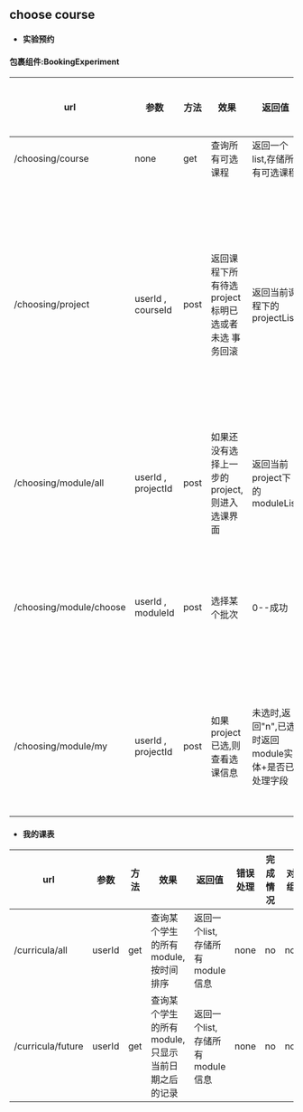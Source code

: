 ## choose course
* #### 实验预约
#### 包裹组件:BookingExperiment
| url | 参数 |方法  |效果  |返回值|错误处理 |完成情况|对应组件|
| --- | --- | --- | --- | -- | --| -- |--|
| /choosing/course          | none               | get   | 查询所有可选课程                                                             |返回一个list,存储所有可选课程 |none | no |CourseCanBeSelected|
| /choosing/project         | userId , courseId  | post  | 返回课程下所有待选project 标明已选或者未选 事务回滚|返回当前课程下的projectList     | 1. 你没有该课程计划 2. 该课程你还未组队，请尽快组队 3.你不是队长，无权操作 |no |ProjectsOfCourse|
| /choosing/module/all      | userId , projectId | post  | 如果还没有选择上一步的project,则进入选课界面 |返回当前project下的moduleList        | 1. 已选过,不能进入 |no |ModuleInfo|
| /choosing/module/choose   | userId , moduleId  | post  | 选择某个批次                                                                | 0--成功 | 1.人数已满,无法选择 2. 已预约,无法重复选择  |no |ModuleInfo|
| /choosing/module/my       | userId , projectId | post  | 如果project已选,则查看选课信息 | 未选时,返回"n",已选时返回module实体+是否已处理字段 | 1.人数已满,无法选择 2. 已预约,无法重复选择  |no |none|ModuleInfo|


* #### 我的课表
| url | 参数 |方法  |效果  |返回值|错误处理 |完成情况|对应组件|
| --- | --- | --- | --- | -- | --| -- | --|
| /curricula/all  | userId  | get  | 查询某个学生的所有module,按时间排序  |返回一个list,存储所有module信息 | none | no |none|
| /curricula/future  | userId  | get  | 查询某个学生的所有module,只显示当前日期之后的记录 |返回一个list,存储所有module信息 | none | no |none|
